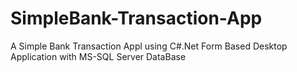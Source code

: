 # SimpleBank-Transaction-App
A Simple Bank Transaction Appl using C#.Net Form Based Desktop Application with MS-SQL Server DataBase
